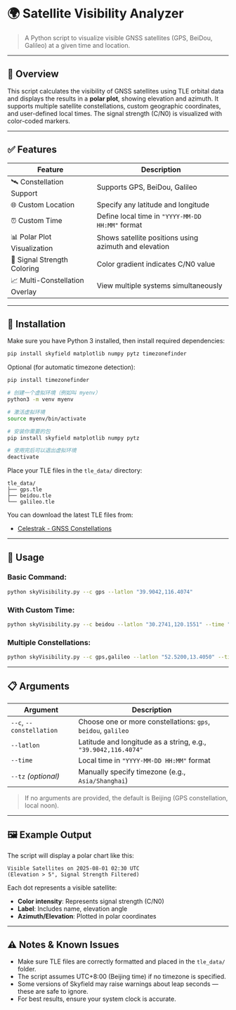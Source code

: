 # 🌍 Satellite Visibility Analyzer

> A Python script to visualize visible GNSS satellites (GPS, BeiDou, Galileo) at a given time and location.

---

## 📌 Overview

This script calculates the visibility of GNSS satellites using TLE orbital data and displays the results in a **polar plot**, showing elevation and azimuth. It supports multiple satellite constellations, custom geographic coordinates, and user-defined local times. The signal strength (C/N0) is visualized with color-coded markers.

---

## ✅ Features

| Feature | Description |
|--------|-------------|
| 🛰️ Constellation Support | Supports GPS, BeiDou, Galileo |
| 🌐 Custom Location | Specify any latitude and longitude |
| ⏰ Custom Time | Define local time in `"YYYY-MM-DD HH:MM"` format |
| 📊 Polar Plot Visualization | Shows satellite positions using azimuth and elevation |
| 🔵 Signal Strength Coloring | Color gradient indicates C/N0 value |
| 📈 Multi-Constellation Overlay | View multiple systems simultaneously |

---

## 🔧 Installation

Make sure you have Python 3 installed, then install required dependencies:

```bash
pip install skyfield matplotlib numpy pytz timezonefinder
```

Optional (for automatic timezone detection):

```bash
pip install timezonefinder

# 创建一个虚拟环境（例如叫 myenv）
python3 -m venv myenv

# 激活虚拟环境
source myenv/bin/activate

# 安装你需要的包
pip install skyfield matplotlib numpy pytz

# 使用完后可以退出虚拟环境
deactivate
```
Place your TLE files in the `tle_data/` directory:

```
tle_data/
├── gps.tle
├── beidou.tle
└── galileo.tle
```

You can download the latest TLE files from:
- [Celestrak - GNSS Constellations](https://celestrak.org/NORAD/elements/gnss.asp)

---

## 🧪 Usage

### Basic Command:

```bash
python skyVisibility.py --c gps --latlon "39.9042,116.4074"
```

### With Custom Time:

```bash
python skyVisibility.py --c beidou --latlon "30.2741,120.1551" --time "2025-08-01 10:30"
```

### Multiple Constellations:

```bash
python skyVisibility.py --c gps,galileo --latlon "52.5200,13.4050" --time "2025-08-05 08:15"
```

---

## 📋 Arguments

| Argument | Description |
|---------|-------------|
| `--c`, `--constellation` | Choose one or more constellations: `gps`, `beidou`, `galileo` |
| `--latlon` | Latitude and longitude as a string, e.g., `"39.9042,116.4074"` |
| `--time` | Local time in `"YYYY-MM-DD HH:MM"` format |
| `--tz` *(optional)* | Manually specify timezone (e.g., `Asia/Shanghai`) |

> If no arguments are provided, the default is Beijing (GPS constellation, local noon).

---

## 🖼️ Example Output

The script will display a polar chart like this:

```
Visible Satellites on 2025-08-01 02:30 UTC
(Elevation > 5°, Signal Strength Filtered)
```

Each dot represents a visible satellite:
- **Color intensity**: Represents signal strength (C/N0)
- **Label**: Includes name, elevation angle
- **Azimuth/Elevation**: Plotted in polar coordinates

---

## ⚠️ Notes & Known Issues

- Make sure TLE files are correctly formatted and placed in the `tle_data/` folder.
- The script assumes UTC+8:00 (Beijing time) if no timezone is specified.
- Some versions of Skyfield may raise warnings about leap seconds — these are safe to ignore.
- For best results, ensure your system clock is accurate.


